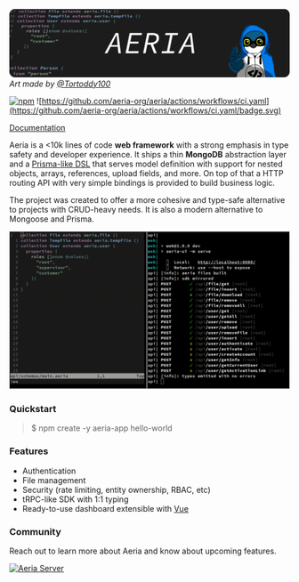 ![Banner](.github/assets/banner.png)
*Art made by [@Tortoddy100](https://x.com/Tortoddy100)*

[![npm](https://img.shields.io/npm/v/aeria.svg)](https://npmjs.com/package/aeria) ![https://github.com/aeria-org/aeria/actions/workflows/ci.yaml](https://github.com/aeria-org/aeria/actions/workflows/ci.yaml/badge.svg)

[Documentation](https://aeria.land/docs/aeria/)

Aeria is a <10k lines of code **web framework** with a strong emphasis in type safety and developer experience. It ships a thin **MongoDB** abstraction layer and a [Prisma-like DSL](https://github.com/aeria-org/aeria-lang) that serves model definition with support for nested objects, arrays, references, upload fields, and more. On top of that a HTTP routing API with very simple bindings is provided to build business logic.

The project was created to offer a more cohesive and type-safe alternative to projects with CRUD-heavy needs. It is also a modern alternative to Mongoose and Prisma.

![Demo](.github/assets/demo.gif)

### Quickstart

>$ npm create -y aeria-app hello-world

### Features

- Authentication
- File management
- Security (rate limiting, entity ownership, RBAC, etc)
- tRPC-like SDK with 1:1 typing
- Ready-to-use dashboard extensible with [Vue](https://github.com/vuejs/core)

### Community

Reach out to learn more about Aeria and know about upcoming features.

[![Aeria Server](https://img.shields.io/discord/1218448912185163816.svg?label=Discord&logo=Discord&colorB=7289da&style=for-the-badge)](https://discord.aeria.land/)

